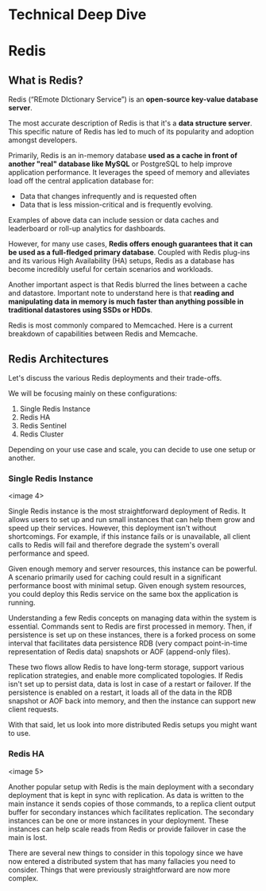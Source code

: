 # Technical Deep Dive

# Redis

## What is Redis?
Redis (“REmote DIctionary Service”) is an **open-source key-value database server**.

The most accurate description of Redis is that it's a **data structure server**. This specific nature of Redis has led to much of its popularity and adoption amongst developers.

<image1>

Primarily, Redis is an in-memory database **used as a cache in front of another "real" database like MySQL** or PostgreSQL to help improve application performance. It leverages the speed of memory and alleviates load off the central application database for:

- Data that changes infrequently  and is requested often
- Data that is less mission-critical and is frequently evolving.

Examples of above data can include session or data caches and leaderboard or roll-up analytics for dashboards.

<image-2>

However, for many use cases, **Redis offers enough guarantees that it can be used as a full-fledged primary database**. Coupled with Redis plug-ins and its various High Availability (HA) setups, Redis as a database has become incredibly useful for certain scenarios and workloads.

Another important aspect is that Redis blurred the lines between a cache and datastore. Important note to understand here is that **reading and manipulating data in memory is much faster than anything possible in traditional datastores using SSDs or HDDs**.

<image-3>

Redis is most commonly compared to Memcached. Here is a current breakdown of capabilities between Redis and Memcache.

<screenshot goes here>

## Redis Architectures

Let's discuss the various Redis deployments and their trade-offs.

We will be focusing mainly on these configurations:

1. Single Redis Instance
2. Redis HA
3. Redis Sentinel
4. Redis Cluster

Depending on your use case and scale, you can decide to use one setup or another.

### Single Redis Instance
<image 4>

Single Redis instance is the most straightforward deployment of Redis. It allows users to set up and run small instances that can help them grow and speed up their services. However, this deployment isn't without shortcomings. For example, if this instance fails or is unavailable, all client calls to Redis will fail and therefore degrade the system's overall performance and speed.

Given enough memory and server resources, this instance can be powerful. A scenario primarily used for caching could result in a significant performance boost with minimal setup. Given enough system resources, you could deploy this Redis service on the same box the application is running.

Understanding a few Redis concepts on managing data within the system is essential. Commands sent to Redis are first processed in memory. Then, if persistence is set up on these instances, there is a forked process on some interval that facilitates data persistence RDB (very compact point-in-time representation of Redis data) snapshots or AOF (append-only files).

These two flows allow Redis to have long-term storage, support various replication strategies, and enable more complicated topologies. If Redis isn't set up to persist data, data is lost in case of a restart or failover. If the persistence is enabled on a restart, it loads all of the data in the RDB snapshot or AOF back into memory, and then the instance can support new client requests.

With that said, let us look into more distributed Redis setups you might want to use.

### Redis HA
<image 5>

Another popular setup with Redis is the main deployment with a secondary deployment that is kept in sync with replication.  As data is written to the main instance it sends copies of those commands, to a replica client output buffer for secondary instances which facilitates replication. The secondary instances can be one or more instances in your deployment. These instances can help scale reads from Redis or provide failover in case the main is lost.

There are several new things to consider in this topology since we have now entered a distributed system that has many fallacies you need to consider. Things that were previously straightforward are now more complex.

